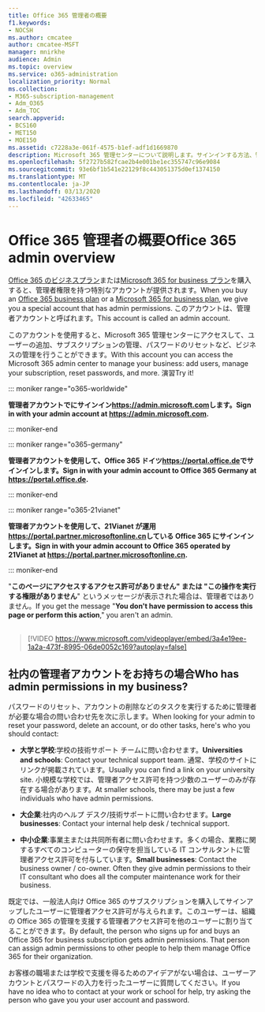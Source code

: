 ```yaml
---
title: Office 365 管理者の概要
f1.keywords:
- NOCSH
ms.author: cmcatee
author: cmcatee-MSFT
manager: mnirkhe
audience: Admin
ms.topic: overview
ms.service: o365-administration
localization_priority: Normal
ms.collection:
- M365-subscription-management
- Adm_O365
- Adm_TOC
search.appverid:
- BCS160
- MET150
- MOE150
ms.assetid: c7228a3e-061f-4575-b1ef-adf1d1669870
description: Microsoft 365 管理センターについて説明します。サインインする方法、管理者、およびビデオの紹介をご覧ください。
ms.openlocfilehash: 5f2727b582fcae2b4e001be1ec355747c96e9084
ms.sourcegitcommit: 93e6bf1b541e22129f8c443051375d0ef1374150
ms.translationtype: MT
ms.contentlocale: ja-JP
ms.lasthandoff: 03/13/2020
ms.locfileid: "42633465"
---
```

# <a name="office-365-admin-overview"></a><span data-ttu-id="ba4fb-103">Office 365 管理者の概要</span><span class="sxs-lookup"><span data-stu-id="ba4fb-103">Office 365 admin overview</span></span> 

  
<span data-ttu-id="ba4fb-104">[Office 365 のビジネスプラン](https://go.microsoft.com/fwlink/?linkid=856886)または[Microsoft 365 for business プラン](https://www.microsoft.com/microsoft-365/business)を購入すると、管理者権限を持つ特別なアカウントが提供されます。</span><span class="sxs-lookup"><span data-stu-id="ba4fb-104">When you buy an [Office 365 business plan](https://go.microsoft.com/fwlink/?linkid=856886) or a [Microsoft 365 for business plan](https://www.microsoft.com/microsoft-365/business), we give you a special account that has admin permissions.</span></span> <span data-ttu-id="ba4fb-105">このアカウントは、管理者アカウントと呼ばれます。</span><span class="sxs-lookup"><span data-stu-id="ba4fb-105">This account is called an admin account.</span></span>
  
<span data-ttu-id="ba4fb-106">このアカウントを使用すると、Microsoft 365 管理センターにアクセスして、ユーザーの追加、サブスクリプションの管理、パスワードのリセットなど、ビジネスの管理を行うことができます。</span><span class="sxs-lookup"><span data-stu-id="ba4fb-106">With this account you can access the Microsoft 365 admin center to manage your business: add users, manage your subscription, reset passwords, and more.</span></span> <span data-ttu-id="ba4fb-107">演習</span><span class="sxs-lookup"><span data-stu-id="ba4fb-107">Try it!</span></span>
  
::: moniker range="o365-worldwide"

 <span data-ttu-id="ba4fb-108">**管理者アカウントでにサインイン<a href="https://go.microsoft.com/fwlink/p/?linkid=2024339" target="_blank">https://admin.microsoft.com</a>します。**</span><span class="sxs-lookup"><span data-stu-id="ba4fb-108">**Sign in with your admin account at <a href="https://go.microsoft.com/fwlink/p/?linkid=2024339" target="_blank">https://admin.microsoft.com</a>.**</span></span>

::: moniker-end

::: moniker range="o365-germany"

<span data-ttu-id="ba4fb-109">**管理者アカウントを使用して、Office 365 ドイツ<a href="https://go.microsoft.com/fwlink/p/?linkid=848041" target="_blank">https://portal.office.de</a>でサインインします。**</span><span class="sxs-lookup"><span data-stu-id="ba4fb-109">**Sign in with your admin account to Office 365 Germany at <a href="https://go.microsoft.com/fwlink/p/?linkid=848041" target="_blank">https://portal.office.de</a>.**</span></span>

::: moniker-end

::: moniker range="o365-21vianet"

<span data-ttu-id="ba4fb-110">**管理者アカウントを使用して、21Vianet が運用<a href="https://go.microsoft.com/fwlink/p/?linkid=850627" target="_blank">https://portal.partner.microsoftonline.cn</a>している Office 365 にサインインします。**</span><span class="sxs-lookup"><span data-stu-id="ba4fb-110">**Sign in with your admin account to Office 365 operated by 21Vianet at <a href="https://go.microsoft.com/fwlink/p/?linkid=850627" target="_blank">https://portal.partner.microsoftonline.cn</a>.**</span></span>

::: moniker-end

<span data-ttu-id="ba4fb-111">"**このページにアクセスするアクセス許可がありません" または "この操作を実行する権限がありません**" というメッセージが表示された場合は、管理者ではありません。</span><span class="sxs-lookup"><span data-stu-id="ba4fb-111">If you get the message "**You don't have permission to access this page or perform this action**," you aren't an admin.</span></span>
<br><br>    
> [!VIDEO https://www.microsoft.com/videoplayer/embed/3a4e19ee-1a2a-473f-8995-06de0052c169?autoplay=false]
  
## <a name="who-has-admin-permissions-in-my-business"></a><span data-ttu-id="ba4fb-112">社内の管理者アカウントをお持ちの場合</span><span class="sxs-lookup"><span data-stu-id="ba4fb-112">Who has admin permissions in my business?</span></span>
<span data-ttu-id="ba4fb-113"><a name="bkmk_admin"> </a></span><span class="sxs-lookup"><span data-stu-id="ba4fb-113"><a name="bkmk_admin"> </a></span></span>

<span data-ttu-id="ba4fb-114">パスワードのリセット、アカウントの削除などのタスクを実行するために管理者が必要な場合の問い合わせ先を次に示します。</span><span class="sxs-lookup"><span data-stu-id="ba4fb-114">When looking for your admin to reset your password, delete an account, or do other tasks, here's who you should contact:</span></span>
  
- <span data-ttu-id="ba4fb-115">**大学と学校**:学校の技術サポート チームに問い合わせます。</span><span class="sxs-lookup"><span data-stu-id="ba4fb-115">**Universities and schools**: Contact your technical support team.</span></span> <span data-ttu-id="ba4fb-116">通常、学校のサイトにリンクが掲載されています。</span><span class="sxs-lookup"><span data-stu-id="ba4fb-116">Usually you can find a link on your university site.</span></span> <span data-ttu-id="ba4fb-117">小規模な学校では、管理者アクセス許可を持つ少数のユーザーのみが存在する場合があります。</span><span class="sxs-lookup"><span data-stu-id="ba4fb-117">At smaller schools, there may be just a few individuals who have admin permissions.</span></span> 
    
- <span data-ttu-id="ba4fb-118">**大企業**:社内のヘルプ デスク/技術サポートに問い合わせます。</span><span class="sxs-lookup"><span data-stu-id="ba4fb-118">**Large businesses**: Contact your internal help desk / technical support.</span></span> 
    
- <span data-ttu-id="ba4fb-p104">**中小企業**:事業主または共同所有者に問い合わせます。多くの場合、業務に関するすべてのコンピューターの保守を担当している IT コンサルタントに管理者アクセス許可を付与しています。</span><span class="sxs-lookup"><span data-stu-id="ba4fb-p104">**Small businesses**: Contact the business owner / co-owner. Often they give admin permissions to their IT consultant who does all the computer maintenance work for their business.</span></span> 
    
<span data-ttu-id="ba4fb-p105">既定では、一般法人向け Office 365 のサブスクリプションを購入してサインアップしたユーザーに管理者アクセス許可が与えられます。このユーザーは、組織の Office 365 の管理を支援する管理者アクセス許可を他のユーザーに割り当てることができます。</span><span class="sxs-lookup"><span data-stu-id="ba4fb-p105">By default, the person who signs up for and buys an Office 365 for business subscription gets admin permissions. That person can assign admin permissions to other people to help them manage Office 365 for their organization.</span></span>
  
<span data-ttu-id="ba4fb-123">お客様の職場または学校で支援を得るためのアイデアがない場合は、ユーザーアカウントとパスワードの入力を行ったユーザーに質問してください。</span><span class="sxs-lookup"><span data-stu-id="ba4fb-123">If you have no idea who to contact at your work or school for help, try asking the person who gave you your user account and password.</span></span>
